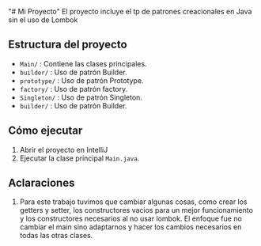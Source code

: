 "# Mi Proyecto" 
El proyecto incluye el tp de patrones creacionales en Java sin el uso de Lombok
## Estructura del proyecto
- `Main/` : Contiene las clases principales.
- `builder/` : Uso de patrón Builder.
- `prototype/` : Uso de patrón Prototype.
- `factory/` : Uso de patrón factory.
- `Singleton/` : Uso de patrón Singleton.
- `builder/` : Uso de patrón Builder.
## Cómo ejecutar
1. Abrir el proyecto en IntelliJ
2. Ejecutar la clase principal `Main.java`.
## Aclaraciones
1. Para este trabajo tuvimos que cambiar algunas cosas, como crear los getters y setter, los constructores vacios para un mejor funcionamiento y los constructores necesarios al no usar lombok. El enfoque fue no cambiar el main sino adaptarnos y hacer los cambios necesarios en todas las otras clases.
